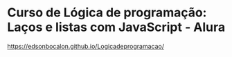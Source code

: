 # Curso de Lógica de programação: Laços e listas com JavaScript - Alura

https://edsonbocalon.github.io/Logicadeprogramacao/
